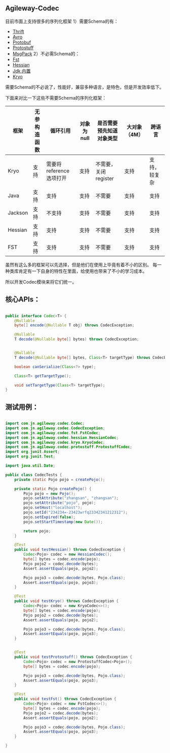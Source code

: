 ## Agileway-Codec

目前市面上支持很多的序列化框架
1）需要Schema的有：
+ [Thrift](http://thrift.apache.org)
+ [Avro](https://avro.apache.org/)
+ [Protobuf](https://github.com/protocolbuffers/protobuf) 
+ [Protostuff](https://github.com/protostuff)
+ [MsgPack](https://msgpack.org/)
2）不必需Schema的：
+ [Fst](https://github.com/RuedigerMoeller/fast-serialization) 
+ [Hessian](http://hessian.caucho.com/)
+ [Jdk 内置](https://docs.oracle.com/en/java/javase/13/docs/api/java.base/java/io/Serializable.html)
+ [Kryo](https://github.com/EsotericSoftware/kryo)

需要Schema的不必说了，性能好，兼容多种语言，是特色，但是开发效率低下。

下面来对比一下这些不需要Schema的序列化框架：


|   框架  |   无参构造函数 |    循环引用 | 对象为 null |是否需要预先知道对象类型|大对象（4M）| 跨语言 |
|--------|---------------|------------|-------------|--------------------|-----------|-------|
| Kryo   |  支持  | 需要将 reference 选项打开 | 支持 | 不需要，关闭 register | 支持       | 支持，较复杂 |
| Java   |  支持          | 支持       | 支持        | 不需要              | 支持       | 支持 |
| Jackson   |  支持       | 不支持       | 支持        | 不需要              | 支持       | 支持|
| Hessian   |  支持      | 支持       | 支持        | 不需要              | 支持       | 支持 |
| FST   |  支持      | 支持       | 支持        | 不需要              | 支持       | 支持 |


虽然有这么多的框架可以先选择，但是他们在使用上毕竟有着不小的区别。
每一种类库肯定有一下自身的特性在里面，给使用也带来了不小的学习成本。

所以开发Codec模块来将它们统一。

## 核心APIs：

```java

public interface Codec<T> {
    @Nullable
    byte[] encode(@Nullable T obj) throws CodecException;

    @Nullable
    T decode(@Nullable byte[] bytes) throws CodecException;


    @Nullable
    T decode(@Nullable byte[] bytes, Class<T> targetType) throws CodecException;

    boolean canSerialize(Class<?> type);

    Class<T> getTargetType();

    void setTargetType(Class<T> targetType);
}

```

## 测试用例：

```java

import com.jn.agileway.codec.Codec;
import com.jn.agileway.codec.CodecException;
import com.jn.agileway.codec.fst.FstCodec;
import com.jn.agileway.codec.hessian.HessianCodec;
import com.jn.agileway.codec.kryo.KryoCodec;
import com.jn.agileway.codec.protostuff.ProtostuffCodec;
import org.junit.Assert;
import org.junit.Test;

import java.util.Date;

public class CodecTests {
    private static Pojo pojo = createPojo();

    private static Pojo createPojo() {
        Pojo pojo = new Pojo();
        pojo.setAttribute("zhangsan", "zhangsan");
        pojo.setAttribute("pojo", pojo);
        pojo.setHost("localhost");
        pojo.setId("234234=-23423wrfq23342341212312");
        pojo.setExpired(false);
        pojo.setStartTimestamp(new Date());

        return pojo;
    }

    @Test
    public void testHessian() throws CodecException {
        Codec<Pojo> codec = new HessianCodec();
        byte[] bytes = codec.encode(pojo);
        Pojo pojo2 = codec.decode(bytes);
        Assert.assertEquals(pojo, pojo2);

        Pojo pojo3 = codec.decode(bytes, Pojo.class);
        Assert.assertEquals(pojo, pojo3);
    }

    @Test
    public void testKryo() throws CodecException {
        Codec<Pojo> codec = new KryoCodec<>();
        byte[] bytes = codec.encode(pojo);
        Pojo pojo2 = codec.decode(bytes);
        Assert.assertEquals(pojo, pojo2);

        Pojo pojo3 = codec.decode(bytes, Pojo.class);
        Assert.assertEquals(pojo, pojo3);
    }


    @Test
    public void testProtostuff() throws CodecException {
        Codec<Pojo> codec = new ProtostuffCodec<Pojo>();
        byte[] bytes = codec.encode(pojo);

        Pojo pojo3 = codec.decode(bytes, Pojo.class);
        Assert.assertEquals(pojo, pojo3);
    }

    @Test
    public void testFst() throws CodecException {
        Codec<Pojo> codec = new FstCodec<>();
        byte[] bytes = codec.encode(pojo);
        Pojo pojo2 = codec.decode(bytes);
        Assert.assertEquals(pojo, pojo2);

        Pojo pojo3 = codec.decode(bytes, Pojo.class);
        Assert.assertEquals(pojo, pojo3);
    }

}

```


